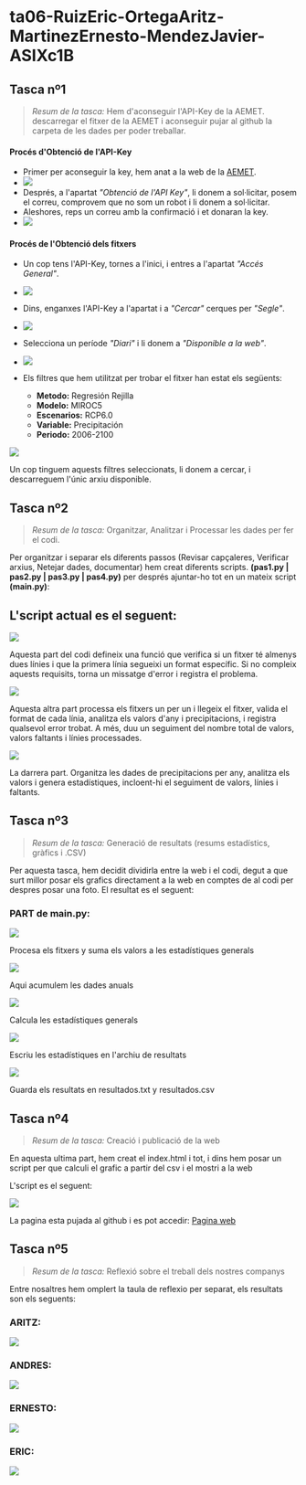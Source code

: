 # ta06-RuizEric-OrtegaAritz-MartinezErnesto-MendezJavier-ASIXc1B


## Tasca nº1
> _Resum de la tasca:_ Hem d'aconseguir l'API-Key de la AEMET. descarregar el fitxer de la AEMET i aconseguir pujar al github la carpeta de les dades per poder treballar.


#### Procés d'Obtenció de l'API-Key
- Primer per aconseguir la key, hem anat a la web de la [AEMET](https://opendata.aemet.es/centrodedescargas/inicio).
- ![](./assets/img/APIKEY1.png)
- Després, a l'apartat _"Obtenció de l'API Key"_, li donem a sol·licitar, posem el correu, comprovem que no som un robot i li donem a sol·licitar.
- Aleshores, reps un correu amb la confirmació i et donaran la key.
- ![](./assets/img/APIKEY2.png)


#### Procés de l'Obtenció dels fitxers
- Un cop tens l'API-Key, tornes a l'inici, i entres a l'apartat _"Accés General"_.
- ![](./assets/img/METEO1.png)
- Dins, enganxes l'API-Key a l'apartat i a _"Cercar"_ cerques per _"Segle"_.
- ![](./assets/img/METEO2.png)
- Selecciona un període _"Diari"_ i li donem a _"Disponible a la web"_.
- ![](./assets/img/METEO3.png)
- Els filtres que hem utilitzat per trobar el fitxer han estat els següents:

  - **Metodo:** Regresión Rejilla
  - **Modelo:** MIROC5
  - **Escenarios:** RCP6.0
  - **Variable:** Precipitación
  - **Periodo:** 2006-2100

![](./assets/img/METEO4.png)



Un cop tinguem aquests filtres seleccionats, li donem a cercar, i descarreguem l'únic arxiu disponible.



## Tasca nº2 
> _Resum de la tasca:_ Organitzar, Analitzar i Processar les dades per fer el codi.

Per organitzar i separar els diferents passos (Revisar capçaleres, Verificar arxius, Netejar dades, documentar) hem creat diferents scripts. **(pas1.py | pas2.py | pas3.py | pas4.py)** per després ajuntar-ho tot en un mateix script **(main.py)**:

## L'script actual es el seguent:

![](./assets/img/script1.png)

Aquesta part del codi defineix una funció que verifica si un fitxer té almenys dues línies i que la primera línia segueixi un format específic. Si no compleix aquests requisits, torna un missatge d'error i registra el problema.


![](./assets/img/script2.png)

Aquesta altra part processa els fitxers un per un i llegeix el fitxer, valida el format de cada línia, analitza els valors d'any i precipitacions, i registra qualsevol error trobat. A més, duu un seguiment del nombre total de valors, valors faltants i línies processades.

![](./assets/img/script3.png)

La darrera part. Organitza les dades de precipitacions per any, analitza els valors i genera estadístiques, incloent-hi el seguiment de valors, línies i faltants.


## Tasca nº3 
> _Resum de la tasca:_ Generació de resultats (resums estadístics, gràfics i .CSV)

Per aquesta tasca, hem decidit dividirla entre la web i el codi, degut a que surt millor posar els grafics directament a la web en comptes de al codi per despres posar una foto. El resultat es el seguent:

### PART de main.py:

![](./assets/img/TASCA3.1.png)

Procesa els fitxers y suma els valors a les estadístiques generals

![](./assets/img/TASCA3.2.png)

Aqui acumulem les dades anuals

![](./assets/img/TASCA3.3.png)

Calcula les estadístiques generals

![](./assets/img/TASCA3.4.png)

Escriu les estadístiques en l'archiu de resultats

![](./assets/img/TASCA3.5.png)

Guarda els resultats en resultados.txt y resultados.csv


## Tasca nº4 
> _Resum de la tasca:_ Creació i publicació de la web

En aquesta ultima part, hem creat el index.html i tot, i dins hem posar un script per que calculi el grafic a partir del csv i el mostri a la web

L'script es el seguent:

![](./assets/img/TASCA4.png)


La pagina esta pujada al github i es pot accedir:
[Pagina web](https://ericruiz-itb2425.github.io/ta06-RuizEric-OrtegaAritz-MartinezErnesto-MendezJavier-ASIXc1B/E04/)

## Tasca nº5 
> _Resum de la tasca:_ Reflexió sobre el treball dels nostres companys

Entre nosaltres hem omplert la taula de reflexio per separat, els resultats son els seguents:

### ARITZ:

![](./assets/img/TASCA5_ARITZ.png)

### ANDRES:

![](./assets/img/TASCA5_JAVIER.png)

### ERNESTO:

![](./assets/img/TASCA5_ERNESTO.png)

### ERIC:

![](./assets/img/TASCA5_ERIC.png)




